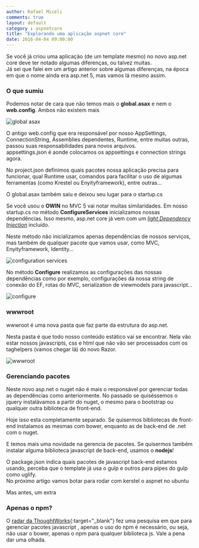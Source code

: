 ```yaml
---
author: Rafael Miceli
comments: true
layout: default 
category : aspnetcore 
title: "Explorando uma aplicação aspnet core" 
date: 2016-04-04 09:00:00
--- 
```


Se você já criou uma aplicação (de um template mesmo) no novo asp.net core deve ter notado algumas diferenças, ou talvez muitas.  
Já sei que falei em um artigo anterior sobre algumas diferenças, na época em que o nome ainda era asp.net 5, mas vamos lá mesmo assim.  

### O que sumiu  

Podemos notar de cara que não temos mais o __global.asax__ e nem o __web.config__. Ambos não existem mais  

![global asax](http://rafael-miceli.com.br/ico/Explorando-Aplicacao-AspNetCore/global-asax.png)  

O antigo web.config que era responsável por nosso AppSettings, ConnectionString, Assemblies dependentes, Runtime, entre muitas outras, passou suas responsabilidades para novos arquivos.  
appsettings.json é aonde colocamos os appsettings e connection strings agora.  

No  project.json definimos quais pacotes nossa aplicação precisa para funcionar, qual Runtime usar, comandos para facilitar o uso de algumas ferramentas (como Krestel ou Enyityframework), entre outras...  

O global.asax também saiu e deixou seu lugar para o startup.cs  

Se você usou o __OWIN__ no MVC 5 vai notar muitas similaridades. Em nosso startup.cs no método __ConfigureServices__ inicializamos nossas dependências. Isso mesmo, asp.net core já vem com um
 _[light Dependency Injection](https://docs.asp.net/en/latest/fundamentals/dependency-injection.html#what-is-dependency-injection)_ incluído.   

Neste método não inicializamos apenas dependências de nossos serviços, mas também de qualquer pacote que vamos usar, como MVC, Enyityframework, Identity...  

![configuration services](http://rafael-miceli.com.br/ico/Explorando-Aplicacao-AspNetCore/configuration-services.png)  

No método __Configure__ realizamos as configurações das nossas dependências como por exemplo, configurações da nossa string de conexão do EF, rotas do MVC, serialization de viewmodels para javascript...  

![configure](http://rafael-miceli.com.br/ico/Explorando-Aplicacao-AspNetCore/configure.png)  

### wwwroot  

wwwroot é uma nova pasta que faz parte da estrutura do asp.net.   

Nesta pasta é que todo nosso conteúdo estático vai se encontrar. Nela vão estar nossos javascripts, css e html que não vão ser processados com os taghelpers (vamos chegar lá) do novo Razor.  

![wwwroot](http://rafael-miceli.com.br/ico/Explorando-Aplicacao-AspNetCore/wwwroot.png)  

### Gerenciando pacotes  

Neste novo asp.net o nuget não é mais o responsável por gerenciar todas as dependências como anteriormente. No passado se quiséssemos o jquery instalávamos a partir do nuget, o mesmo para o bootstrap ou qualquer outra biblioteca de front-end.   

Hoje isso esta completamente separado. Se quisermos bibliotecas de front-end instalamos as mesmas com bower, enquanto as de back-end de .net com o nuget.  

E temos mais uma novidade na gerencia de pacotes. Se quisermos também instalar alguma biblioteca javascript de back-end, usamos o __nodejs__!  

O package.json indica quais pacotes de javascript back-end estamos usando, perceba que o template já usa o gulp e outros para pipes do gulp como uglify.  
No próximo artigo vamos botar para rodar com kerstel o aspnet no ubuntu  

Mas antes, um extra  

### Apenas o npm?  

O [radar da ThoughtWorks](https://www.thoughtworks.com/radar/techniques/npm-for-all-the-things){:target="_blank"} fez uma pesquisa em que para gerenciar pacotes javascript , apenas o uso do npm é necessário, ou seja, não usar o bower, apenas o npm para qualquer biblioteca js. Vale a pena dar uma olhada.  

